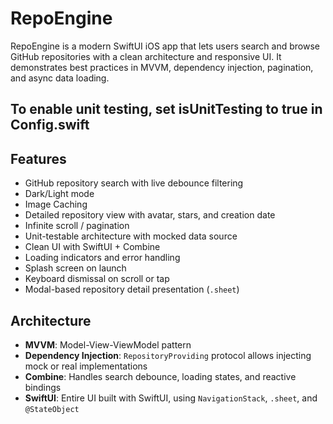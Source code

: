 # RepoEngine

RepoEngine is a modern SwiftUI iOS app that lets users search and browse GitHub repositories with a clean architecture and responsive UI. It demonstrates best practices in MVVM, dependency injection, pagination, and async data loading.

## To enable unit testing, set isUnitTesting to true in Config.swift

##  Features

- GitHub repository search with live debounce filtering
- Dark/Light mode
- Image Caching
- Detailed repository view with avatar, stars, and creation date
- Infinite scroll / pagination
- Unit-testable architecture with mocked data source
- Clean UI with SwiftUI + Combine
- Loading indicators and error handling
- Splash screen on launch
- Keyboard dismissal on scroll or tap
- Modal-based repository detail presentation (`.sheet`)

##  Architecture

- **MVVM**: Model-View-ViewModel pattern
- **Dependency Injection**: `RepositoryProviding` protocol allows injecting mock or real implementations
- **Combine**: Handles search debounce, loading states, and reactive bindings
- **SwiftUI**: Entire UI built with SwiftUI, using `NavigationStack`, `.sheet`, and `@StateObject`
